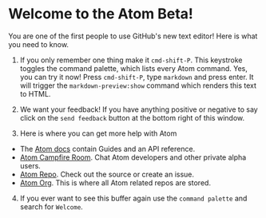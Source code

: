 # Welcome to the Atom Beta!

You are one of the first people to use GitHub's new text editor! Here is what
you need to know.

1. If you only remember one thing make it `cmd-shift-P`. This keystroke toggles
the command palette, which lists every Atom command. Yes, you can try it now!
Press `cmd-shift-P`, type `markdown` and press enter. It will trigger the
`markdown-preview:show` command which renders this text to HTML.

2. We want your feedback! If you have anything positive or negative to say click
on the `send feedback` button at the bottom right of this window.

3. Here is where you can get more help with Atom

  * The [Atom docs](https://www.atom.io/docs/latest/) contain Guides and an API
reference.
  * [Atom Campfire Room](https://github.campfirenow.com/room/582204). Chat Atom
developers and other private alpha users.
  * [Atom Repo](https://github.com/atom/atom). Check out the source or create
an issue.
  * [Atom Org](https://github.com/atom). This is where all Atom related repos
are stored.

4. If you ever want to see this buffer again use the `command palette` and search
for `Welcome`.
